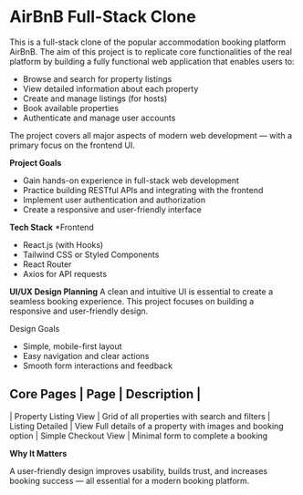 # AirBnB Full-Stack Clone
This is a full-stack clone of the popular accommodation booking platform AirBnB. The aim of this project is to replicate core functionalities of the real platform by building a fully functional web application that enables users to:

- Browse and search for property listings
- View detailed information about each property
- Create and manage listings (for hosts)
- Book available properties
- Authenticate and manage user accounts

The project covers all major aspects of modern web development — with a primary focus on the frontend UI.

**Project Goals**
- Gain hands-on experience in full-stack web development
- Practice building RESTful APIs and integrating with the frontend
- Implement user authentication and authorization
- Create a responsive and user-friendly interface

**Tech Stack**
*Frontend
- React.js (with Hooks)
- Tailwind CSS or Styled Components
- React Router
- Axios for API requests

**UI/UX Design Planning**
A clean and intuitive UI is essential to create a seamless booking experience. This project focuses on building a responsive and user-friendly design.

Design Goals
- Simple, mobile-first layout
- Easy navigation and clear actions
- Smooth form interactions and feedback

**Core Pages**
| Page	                      |                      Description                              |
------------------------------------------------------------------------------------------------
| Property Listing View       |    Grid of all properties with search and filters
| Listing Detailed            |    View	Full details of a property with images and booking option
| Simple Checkout View	      |    Minimal form to complete a booking

**Why It Matters**

A user-friendly design improves usability, builds trust, and increases booking success — all essential for a modern booking platform.

